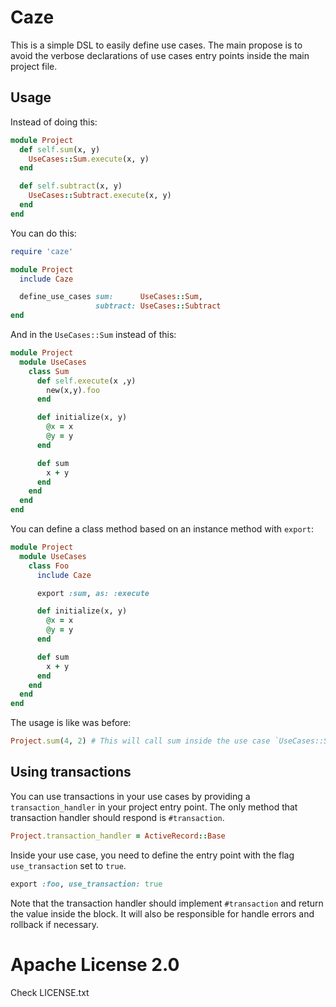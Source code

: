 # Caze

This is a simple DSL to easily define use cases.
The main propose is to avoid the verbose declarations of
use cases entry points inside the main project file.

## Usage

Instead of doing this:

```ruby
module Project
  def self.sum(x, y)
    UseCases::Sum.execute(x, y)
  end

  def self.subtract(x, y)
    UseCases::Subtract.execute(x, y)
  end
end
```

You can do this:

```ruby
require 'caze'

module Project
  include Caze

  define_use_cases sum:      UseCases::Sum,
                   subtract: UseCases::Subtract
end
```

And in the `UseCases::Sum` instead of this:

```ruby
module Project
  module UseCases
    class Sum
      def self.execute(x ,y)
        new(x,y).foo
      end

      def initialize(x, y)
        @x = x
        @y = y
      end

      def sum
        x + y
      end
    end
  end
end
```

You can define a class method based on an instance method with `export`:

```ruby
module Project
  module UseCases
    class Foo
      include Caze

      export :sum, as: :execute

      def initialize(x, y)
        @x = x
        @y = y
      end

      def sum
        x + y
      end
    end
  end
end
```

The usage is like was before:

```ruby
Project.sum(4, 2) # This will call sum inside the use case `UseCases::Sum`
```

## Using transactions

You can use transactions in your use cases by providing a `transaction_handler`
in your project entry point. The only method that transaction handler should
respond is `#transaction`.

```ruby
Project.transaction_handler = ActiveRecord::Base
```

Inside your use case, you need to define the entry point with the flag
`use_transaction` set to `true`.

```ruby
export :foo, use_transaction: true
```

Note that the transaction handler should implement `#transaction` and
return the value inside the block. It will also be responsible for handle errors
and rollback if necessary.

# Apache License 2.0

Check LICENSE.txt
